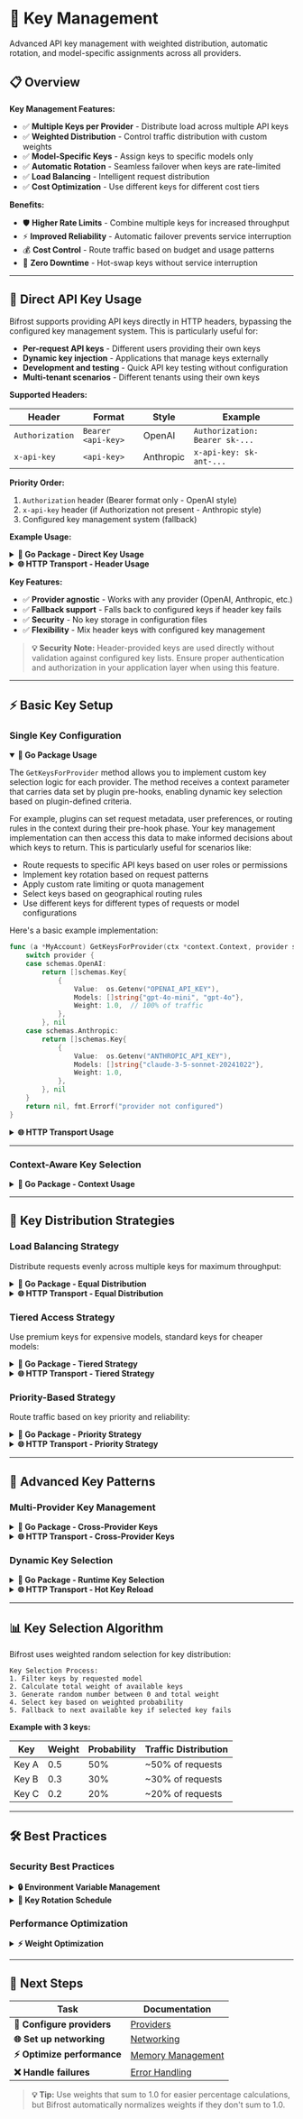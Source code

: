# 🔑 Key Management

Advanced API key management with weighted distribution, automatic rotation, and model-specific assignments across all providers.

## 📋 Overview

**Key Management Features:**

- ✅ **Multiple Keys per Provider** - Distribute load across multiple API keys
- ✅ **Weighted Distribution** - Control traffic distribution with custom weights
- ✅ **Model-Specific Keys** - Assign keys to specific models only
- ✅ **Automatic Rotation** - Seamless failover when keys are rate-limited
- ✅ **Load Balancing** - Intelligent request distribution
- ✅ **Cost Optimization** - Use different keys for different cost tiers

**Benefits:**

- 🛡️ **Higher Rate Limits** - Combine multiple keys for increased throughput
- ⚡ **Improved Reliability** - Automatic failover prevents service interruption
- 💰 **Cost Control** - Route traffic based on budget and usage patterns
- 🔧 **Zero Downtime** - Hot-swap keys without service interruption

---

## 🔑 Direct API Key Usage

Bifrost supports providing API keys directly in HTTP headers, bypassing the configured key management system. This is particularly useful for:

- **Per-request API keys** - Different users providing their own keys
- **Dynamic key injection** - Applications that manage keys externally
- **Development and testing** - Quick API key testing without configuration
- **Multi-tenant scenarios** - Different tenants using their own keys

**Supported Headers:**

| Header          | Format             | Style       | Example                        |
| --------------- | ------------------ | ----------- | ------------------------------ |
| `Authorization` | `Bearer <api-key>` | OpenAI      | `Authorization: Bearer sk-...` |
| `x-api-key`     | `<api-key>`        | Anthropic   | `x-api-key: sk-ant-...`        |

**Priority Order:**
1. `Authorization` header (Bearer format only - OpenAI style)
2. `x-api-key` header (if Authorization not present - Anthropic style)
3. Configured key management system (fallback)

**Example Usage:**

<details>
<summary><strong>🔧 Go Package - Direct Key Usage</strong></summary>

You can provide API keys directly in the context when making requests, bypassing the key management system:

```go
package main

import (
    "context"
    "fmt"
    "log"

    bifrost "github.com/maximhq/bifrost/core"
    "github.com/maximhq/bifrost/core/schemas"
)

func main() {
    // Initialize Bifrost client
    client, err := bifrost.Init(schemas.BifrostConfig{
        // Account can be minimal or empty for direct key usage
        Account: &YourAccount{},
    })
    if err != nil {
        log.Fatal(err)
    }

    // Method 1: Set key directly in context
    ctx := context.Background()
    key := schemas.Key{
        ID:     "direct-provided",
        Value:  "sk-your-openai-key-here",
        Models: []string{},  // Empty allows all models
        Weight: 1.0,
    }
    ctx = context.WithValue(ctx, schemas.BifrostContextKey, key)

    // Make request with explicit key
    request := &schemas.BifrostRequest{
        Provider: schemas.OpenAI,
        Model:    "gpt-4o-mini",
        Input: schemas.RequestInput{
            ChatCompletionInput: &[]schemas.BifrostMessage{
                {
                    Role:    schemas.ModelChatMessageRoleUser,
                    Content: schemas.MessageContent{ContentStr: &[]string{"Hello!"}[0]},
                },
            },
        },
    }

    response, err := client.ChatCompletionRequest(ctx, request)
    if err != nil {
        log.Fatal(err)
    }

    fmt.Printf("Response: %s\n", *response.Choices[0].Message.Content.ContentStr)
}

// Minimal account implementation for direct key usage
type EmptyAccount struct{}

func (a *EmptyAccount) GetKeysForProvider(ctx *context.Context, provider schemas.ModelProvider) ([]schemas.Key, error) {
    return []schemas.Key{}, fmt.Errorf("no keys configured - use context keys")
}

func (a *EmptyAccount) GetConfigForProvider(provider schemas.ModelProvider) (schemas.ProviderConfig, error) {
    return schemas.ProviderConfig{}, nil
}

func (a *EmptyAccount) GetConfiguredProviders() ([]schemas.ModelProvider, error) {
    return []schemas.ModelProvider{schemas.OpenAI, schemas.Anthropic}, nil
}
```

**Helper function for easier key injection:**

```go
// Helper function to create context with API key
func WithAPIKey(ctx context.Context, apiKey string) context.Context {
    key := schemas.Key{
        ID:     "context-provided",
        Value:  apiKey,
        Models: []string{}, // Empty allows all models
        Weight: 1.0,
    }
    return context.WithValue(ctx, schemas.BifrostContextKey, key)
}

// Usage
ctx := WithAPIKey(context.Background(), "sk-your-api-key")
response, err := client.ChatCompletionRequest(ctx, request)
```

</details>

<details>
<summary><strong>🌐 HTTP Transport - Header Usage</strong></summary>

```bash
# Using Authorization header with Bearer format (OpenAI style)
curl -X POST http://localhost:8080/v1/chat/completions \
  -H "Content-Type: application/json" \
  -H "Authorization: Bearer sk-your-openai-key-here" \
  -d '{
    "model": "openai/gpt-4o-mini",
    "messages": [{"role": "user", "content": "Hello!"}]
  }'

# Using x-api-key header (Anthropic style)
curl -X POST http://localhost:8080/v1/chat/completions \
  -H "Content-Type: application/json" \
  -H "x-api-key: sk-ant-your-anthropic-key-here" \
  -d '{
    "model": "anthropic/claude-3-5-sonnet-20241022",
    "messages": [{"role": "user", "content": "Hello!"}]
  }'
```

</details>

**Key Features:**
- ✅ **Provider agnostic** - Works with any provider (OpenAI, Anthropic, etc.)
- ✅ **Fallback support** - Falls back to configured keys if header key fails
- ✅ **Security** - No key storage in configuration files
- ✅ **Flexibility** - Mix header keys with configured key management

> **💡 Security Note:** Header-provided keys are used directly without validation against configured key lists. Ensure proper authentication and authorization in your application layer when using this feature.

---

## ⚡ Basic Key Setup

### Single Key Configuration

<details open>
<summary><strong>🔧 Go Package Usage</strong></summary>

The `GetKeysForProvider` method allows you to implement custom key selection logic for each provider. The method receives a context parameter that carries data set by plugin pre-hooks, enabling dynamic key selection based on plugin-defined criteria.

For example, plugins can set request metadata, user preferences, or routing rules in the context during their pre-hook phase. Your key management implementation can then access this data to make informed decisions about which keys to return. This is particularly useful for scenarios like:

- Route requests to specific API keys based on user roles or permissions
- Implement key rotation based on request patterns
- Apply custom rate limiting or quota management
- Select keys based on geographical routing rules
- Use different keys for different types of requests or model configurations

Here's a basic example implementation:

```go
func (a *MyAccount) GetKeysForProvider(ctx *context.Context, provider schemas.ModelProvider) ([]schemas.Key, error) {
    switch provider {
    case schemas.OpenAI:
        return []schemas.Key{
            {
                Value:  os.Getenv("OPENAI_API_KEY"),
                Models: []string{"gpt-4o-mini", "gpt-4o"},
                Weight: 1.0,  // 100% of traffic
            },
        }, nil
    case schemas.Anthropic:
        return []schemas.Key{
            {
                Value:  os.Getenv("ANTHROPIC_API_KEY"),
                Models: []string{"claude-3-5-sonnet-20241022"},
                Weight: 1.0,
            },
        }, nil
    }
    return nil, fmt.Errorf("provider not configured")
}
```

</details>

<details>
<summary><strong>🌐 HTTP Transport Usage</strong></summary>

**Configuration (`config.json`):**

```json
{
  "providers": {
    "openai": {
      "keys": [
        {
          "value": "env.OPENAI_API_KEY",
          "models": ["gpt-4o-mini", "gpt-4o"],
          "weight": 1.0
        }
      ]
    },
    "anthropic": {
      "keys": [
        {
          "value": "env.ANTHROPIC_API_KEY",
          "models": ["claude-3-5-sonnet-20241022"],
          "weight": 1.0
        }
      ]
    }
  }
}
```

**Environment variables:**

```bash
export OPENAI_API_KEY="sk-..."
export ANTHROPIC_API_KEY="sk-ant-..."
```

</details>

---

### Context-Aware Key Selection

<details>
<summary><strong>🔧 Go Package - Context Usage</strong></summary>

The `GetKeysForProvider` method receives a context that can contain data from any source that sets values before the Bifrost request. This includes plugin pre-hooks, application logic, middleware, or direct context manipulation. Here's an example that demonstrates various context-based key selection strategies:

```go
type ContextAwareAccount struct {
    standardKeys []schemas.Key
    premiumKeys  []schemas.Key
}

func (a *ContextAwareAccount) GetKeysForProvider(ctx *context.Context, provider schemas.ModelProvider) ([]schemas.Key, error) {
    if provider != schemas.OpenAI {
        return nil, fmt.Errorf("provider not supported")
    }

    // Access context values from any source
    if ctx != nil {
        // Example: Application-set user role
        if userRole, ok := (*ctx).Value("user_role").(string); ok {
            switch userRole {
            case "premium":
                return a.premiumKeys, nil
            case "standard":
                return a.standardKeys, nil
            }
        }

        // Example: Middleware-set geographic region
        if region, ok := (*ctx).Value("geo_region").(string); ok {
            // Return region-specific keys
            switch region {
            case "eu":
                return []schemas.Key{{
                    Value:  os.Getenv("OPENAI_EU_KEY"),
                    Models: []string{"gpt-4o-mini", "gpt-4o"},
                    Weight: 1.0,
                }}, nil
            case "us":
                return []schemas.Key{{
                    Value:  os.Getenv("OPENAI_US_KEY"),
                    Models: []string{"gpt-4o-mini", "gpt-4o"},
                    Weight: 1.0,
                }}, nil
            }
        }

        // Example: Plugin-set request priority
        if priority, ok := (*ctx).Value("request_priority").(string); ok {
            switch priority {
            case "high":
                return []schemas.Key{{
                    Value:  os.Getenv("OPENAI_DEDICATED_KEY"),
                    Models: []string{"gpt-4o"},
                    Weight: 1.0,
                }}, nil
            }
        }

        // Example: Direct context value from application code
        if customKey, ok := (*ctx).Value("custom_api_key").(string); ok {
            return []schemas.Key{{
                Value:  customKey,
                Models: []string{"gpt-4o-mini", "gpt-4o"},
                Weight: 1.0,
            }}, nil
        }
    }

    // Default to standard keys if no context or matching criteria
    return a.standardKeys, nil
}
```

This implementation demonstrates:
- Reading context values set by various sources
- Application-level user role based selection
- Geographic routing from middleware
- Priority-based selection from plugins
- Custom key injection through direct context manipulation

You can set context values in several ways:

```go
// Direct in your application code
ctx := context.WithValue(context.Background(), "user_role", "premium")

// In middleware
func MyMiddleware(next http.Handler) http.Handler {
    return http.HandlerFunc(func(w http.ResponseWriter, r *http.Request) {
        ctx := context.WithValue(r.Context(), "geo_region", "eu")
        next.ServeHTTP(w, r.WithContext(ctx))
    })
}

// In a plugin's PreHook
func (p *MyPlugin) PreHook(ctx *context.Context, req *schemas.BifrostRequest) (*schemas.BifrostRequest, *schemas.PluginShortCircuit, error) {
    *ctx = context.WithValue(*ctx, "request_priority", "high")
    return req, nil, nil
}

// When making a Bifrost request
ctx := context.WithValue(context.Background(), "custom_api_key", "sk-...")
response, err := client.ChatCompletionRequest(ctx, request)
```

</details>

---

## 🔄 Key Distribution Strategies

### Load Balancing Strategy

Distribute requests evenly across multiple keys for maximum throughput:

<details>
<summary><strong>🔧 Go Package - Equal Distribution</strong></summary>

```go
func (a *MyAccount) GetKeysForProvider(ctx *context.Context, provider schemas.ModelProvider) ([]schemas.Key, error) {
    if provider == schemas.OpenAI {
        return []schemas.Key{
            {
                Value:  os.Getenv("OPENAI_KEY_1"),
                Models: []string{"gpt-4o-mini", "gpt-4o"},
                Weight: 0.25,  // 25% each for even distribution
            },
            {
                Value:  os.Getenv("OPENAI_KEY_2"),
                Models: []string{"gpt-4o-mini", "gpt-4o"},
                Weight: 0.25,
            },
            {
                Value:  os.Getenv("OPENAI_KEY_3"),
                Models: []string{"gpt-4o-mini", "gpt-4o"},
                Weight: 0.25,
            },
            {
                Value:  os.Getenv("OPENAI_KEY_4"),
                Models: []string{"gpt-4o-mini", "gpt-4o"},
                Weight: 0.25,
            },
        }, nil
    }
    return nil, fmt.Errorf("provider not configured")
}
```

</details>

<details>
<summary><strong>🌐 HTTP Transport - Equal Distribution</strong></summary>

```json
{
  "providers": {
    "openai": {
      "keys": [
        {
          "value": "env.OPENAI_KEY_1",
          "models": ["gpt-4o-mini", "gpt-4o"],
          "weight": 0.25
        },
        {
          "value": "env.OPENAI_KEY_2",
          "models": ["gpt-4o-mini", "gpt-4o"],
          "weight": 0.25
        },
        {
          "value": "env.OPENAI_KEY_3",
          "models": ["gpt-4o-mini", "gpt-4o"],
          "weight": 0.25
        },
        {
          "value": "env.OPENAI_KEY_4",
          "models": ["gpt-4o-mini", "gpt-4o"],
          "weight": 0.25
        }
      ]
    }
  }
}
```

**Environment setup:**

```bash
export OPENAI_KEY_1="sk-1..."
export OPENAI_KEY_2="sk-2..."
export OPENAI_KEY_3="sk-3..."
export OPENAI_KEY_4="sk-4..."
```

</details>

### Tiered Access Strategy

Use premium keys for expensive models, standard keys for cheaper models:

<details>
<summary><strong>🔧 Go Package - Tiered Strategy</strong></summary>

```go
func (a *MyAccount) GetKeysForProvider(ctx *context.Context, provider schemas.ModelProvider) ([]schemas.Key, error) {
    if provider == schemas.OpenAI {
        return []schemas.Key{
            // Standard keys for cheap models
            {
                Value:  os.Getenv("OPENAI_STANDARD_KEY_1"),
                Models: []string{"gpt-4o-mini"},  // Cheap model only
                Weight: 0.4,
            },
            {
                Value:  os.Getenv("OPENAI_STANDARD_KEY_2"),
                Models: []string{"gpt-4o-mini"},
                Weight: 0.3,
            },
            // Premium keys for expensive models
            {
                Value:  os.Getenv("OPENAI_PREMIUM_KEY_1"),
                Models: []string{"gpt-4o", "gpt-4o-mini"},  // All models
                Weight: 0.2,
            },
            {
                Value:  os.Getenv("OPENAI_PREMIUM_KEY_2"),
                Models: []string{"gpt-4o", "gpt-4o-mini"},
                Weight: 0.1,
            },
        }, nil
    }
    return nil, fmt.Errorf("provider not configured")
}
```

**Result:** Cost optimization with dedicated premium keys for expensive models

</details>

<details>
<summary><strong>🌐 HTTP Transport - Tiered Strategy</strong></summary>

```json
{
  "providers": {
    "openai": {
      "keys": [
        {
          "value": "env.OPENAI_STANDARD_KEY_1",
          "models": ["gpt-4o-mini"],
          "weight": 0.4
        },
        {
          "value": "env.OPENAI_STANDARD_KEY_2",
          "models": ["gpt-4o-mini"],
          "weight": 0.3
        },
        {
          "value": "env.OPENAI_PREMIUM_KEY_1",
          "models": ["gpt-4o", "gpt-4o-mini"],
          "weight": 0.2
        },
        {
          "value": "env.OPENAI_PREMIUM_KEY_2",
          "models": ["gpt-4o", "gpt-4o-mini"],
          "weight": 0.1
        }
      ]
    }
  }
}
```

</details>

### Priority-Based Strategy

Route traffic based on key priority and reliability:

<details>
<summary><strong>🔧 Go Package - Priority Strategy</strong></summary>

```go
func (a *MyAccount) GetKeysForProvider(ctx *context.Context, provider schemas.ModelProvider) ([]schemas.Key, error) {
    if provider == schemas.OpenAI {
        return []schemas.Key{
            // Primary key (highest priority)
            {
                Value:  os.Getenv("OPENAI_PRIMARY_KEY"),
                Models: []string{"gpt-4o-mini", "gpt-4o"},
                Weight: 0.6,  // 60% traffic to primary
            },
            // Secondary keys (backup)
            {
                Value:  os.Getenv("OPENAI_BACKUP_KEY_1"),
                Models: []string{"gpt-4o-mini", "gpt-4o"},
                Weight: 0.3,  // 30% to first backup
            },
            {
                Value:  os.Getenv("OPENAI_BACKUP_KEY_2"),
                Models: []string{"gpt-4o-mini", "gpt-4o"},
                Weight: 0.1,  // 10% to second backup
            },
        }, nil
    }
    return nil, fmt.Errorf("provider not configured")
}
```

</details>

<details>
<summary><strong>🌐 HTTP Transport - Priority Strategy</strong></summary>

```json
{
  "providers": {
    "openai": {
      "keys": [
        {
          "value": "env.OPENAI_PRIMARY_KEY",
          "models": ["gpt-4o-mini", "gpt-4o"],
          "weight": 0.6
        },
        {
          "value": "env.OPENAI_BACKUP_KEY_1",
          "models": ["gpt-4o-mini", "gpt-4o"],
          "weight": 0.3
        },
        {
          "value": "env.OPENAI_BACKUP_KEY_2",
          "models": ["gpt-4o-mini", "gpt-4o"],
          "weight": 0.1
        }
      ]
    }
  }
}
```

</details>

---

## 🎯 Advanced Key Patterns

### Multi-Provider Key Management

<details>
<summary><strong>🔧 Go Package - Cross-Provider Keys</strong></summary>

```go
func (a *MyAccount) GetKeysForProvider(ctx *context.Context, provider schemas.ModelProvider) ([]schemas.Key, error) {
    switch provider {
    case schemas.OpenAI:
        return []schemas.Key{
            {
                Value:  os.Getenv("OPENAI_KEY_1"),
                Models: []string{"gpt-4o-mini", "gpt-4o"},
                Weight: 0.7,
            },
            {
                Value:  os.Getenv("OPENAI_KEY_2"),
                Models: []string{"gpt-4o"},
                Weight: 0.3,
            },
        }, nil
    case schemas.Anthropic:
        return []schemas.Key{
            {
                Value:  os.Getenv("ANTHROPIC_KEY_1"),
                Models: []string{"claude-3-5-sonnet-20241022"},
                Weight: 0.8,
            },
            {
                Value:  os.Getenv("ANTHROPIC_KEY_2"),
                Models: []string{"claude-3-5-sonnet-20241022"},
                Weight: 0.2,
            },
        }, nil
    case schemas.Bedrock:
        // Option 1: IAM Role Authentication (Recommended for Production)
        return []schemas.Key{
            {
                Models: []string{"anthropic.claude-3-5-sonnet-20241022-v2:0"},
                Weight: 1.0,
                BedrockKeyConfig: &schemas.BedrockKeyConfig{
                    AccessKey: "", // Empty for IAM role authentication
                    SecretKey: "", // Empty for IAM role authentication  
                    Region:    "us-east-1",
                },
            },
        }, nil
        
        // Option 2: Explicit Credentials (Development/Testing)
        /*
        return []schemas.Key{
            {
                Models: []string{"anthropic.claude-3-5-sonnet-20241022-v2:0"},
                Weight: 1.0,
                BedrockKeyConfig: &schemas.BedrockKeyConfig{
                    AccessKey: os.Getenv("AWS_ACCESS_KEY_ID_ID"),
                    SecretKey: os.Getenv("AWS_SECRET_ACCESS_KEY"),
                    Region:    "us-east-1",
                },
            },
        }, nil
        */
    }
    return nil, fmt.Errorf("provider %s not configured", provider)
}
```

</details>

<details>
<summary><strong>🌐 HTTP Transport - Cross-Provider Keys</strong></summary>

```json
{
  "providers": {
    "openai": {
      "keys": [
        {
          "value": "env.OPENAI_KEY_1",
          "models": ["gpt-4o-mini", "gpt-4o"],
          "weight": 0.7
        },
        {
          "value": "env.OPENAI_KEY_2",
          "models": ["gpt-4o"],
          "weight": 0.3
        }
      ]
    },
    "anthropic": {
      "keys": [
        {
          "value": "env.ANTHROPIC_KEY_1",
          "models": ["claude-3-5-sonnet-20241022"],
          "weight": 0.8
        },
        {
          "value": "env.ANTHROPIC_KEY_2",
          "models": ["claude-3-5-sonnet-20241022"],
          "weight": 0.2
        }
      ]
    },
    "bedrock": {
      "keys": [
        {
          "models": ["anthropic.claude-3-5-sonnet-20241022-v2:0"],
          "weight": 1.0,
          "bedrock_key_config": {
            "region": "us-east-1"
            // IAM Role Authentication - no access_key or secret_key needed
          }
        }
      ]
    },
    // "bedrock_explicit_credentials": {
    //   "keys": [
    //     {
    //       "models": ["anthropic.claude-3-5-sonnet-20241022-v2:0"],
    //       "weight": 1.0,
    //       "bedrock_key_config": {
    //         "access_key": "env.AWS_ACCESS_KEY_ID_ID",
    //         "secret_key": "env.AWS_SECRET_ACCESS_KEY",
    //         "session_token": "env.AWS_SESSION_TOKEN",
    //         "region": "us-east-1",
    //         "arn": "your-arn"
    //       }
    //     }
    //   ]
    // }
  }
}
```

</details>

### Dynamic Key Selection

<details>
<summary><strong>🔧 Go Package - Runtime Key Selection</strong></summary>

```go
type DynamicAccount struct {
    keyRotationInterval time.Duration
    lastRotation        time.Time
    currentKeyIndex     int
    keys                map[schemas.ModelProvider][]schemas.Key
}

func (a *DynamicAccount) GetKeysForProvider(ctx *context.Context, provider schemas.ModelProvider) ([]schemas.Key, error) {
    // Rotate keys every hour
    if time.Since(a.lastRotation) > a.keyRotationInterval {
        a.rotateKeys()
        a.lastRotation = time.Now()
    }

    if keys, exists := a.keys[provider]; exists {
        return keys, nil
    }
    return nil, fmt.Errorf("provider not configured")
}

func (a *DynamicAccount) rotateKeys() {
    // Implement key rotation logic
    // Could fetch new keys from secret management system
    log.Info("Rotating API keys...")
}
```

</details>

<details>
<summary><strong>🌐 HTTP Transport - Hot Key Reload</strong></summary>

This feature is under development.

</details>

---

## 📊 Key Selection Algorithm

Bifrost uses weighted random selection for key distribution:

```text
Key Selection Process:
1. Filter keys by requested model
2. Calculate total weight of available keys
3. Generate random number between 0 and total weight
4. Select key based on weighted probability
5. Fallback to next available key if selected key fails
```

**Example with 3 keys:**

| Key   | Weight | Probability | Traffic Distribution |
| ----- | ------ | ----------- | -------------------- |
| Key A | 0.5    | 50%         | ~50% of requests     |
| Key B | 0.3    | 30%         | ~30% of requests     |
| Key C | 0.2    | 20%         | ~20% of requests     |

---

## 🛠️ Best Practices

### Security Best Practices

<details>
<summary><strong>🔒 Environment Variable Management</strong></summary>

**Recommended approach:**

```bash
# Use descriptive naming
export OPENAI_PRIMARY_KEY="sk-..."
export OPENAI_FALLBACK_KEY="sk-..."
export ANTHROPIC_PRODUCTION_KEY="sk-ant-..."

# Avoid hardcoding in config files
# ❌ Bad
{
  "value": "sk-actual-key-here"
}

# ✅ Good
{
  "value": "env.OPENAI_API_KEY"
}
```

</details>

<details>
<summary><strong>🔄 Key Rotation Schedule</strong></summary>

**Recommended rotation schedule:**

```text
• Production keys: Every 30 days
• Development keys: Every 90 days
• Backup keys: Every 60 days
• Emergency keys: Keep fresh, rotate every 14 days
```

**Implementation:**

```go
// Track key age and force rotation
type KeyWithMetadata struct {
    schemas.Key
    CreatedAt time.Time
    LastUsed  time.Time
}

func (k *KeyWithMetadata) ShouldRotate() bool {
    return time.Since(k.CreatedAt) > 30*24*time.Hour // 30 days
}
```

</details>

### Performance Optimization

<details>
<summary><strong>⚡ Weight Optimization</strong></summary>

**High-throughput scenario:**

```json
{
  "providers": {
    "openai": {
      "keys": [
        {
          "value": "env.OPENAI_HIGH_LIMIT_KEY",
          "models": ["gpt-4o-mini"],
          "weight": 0.8
        },
        {
          "value": "env.OPENAI_STANDARD_KEY",
          "models": ["gpt-4o-mini"],
          "weight": 0.2
        }
      ]
    }
  }
}
```

**Cost-optimized scenario:**

```json
{
  "providers": {
    "openai": {
      "keys": [
        {
          "value": "env.OPENAI_CHEAP_KEY",
          "models": ["gpt-4o-mini"],
          "weight": 0.9
        },
        {
          "value": "env.OPENAI_PREMIUM_KEY",
          "models": ["gpt-4o"],
          "weight": 0.1
        }
      ]
    }
  }
}
```

</details>

---

## 🎯 Next Steps

| **Task**                    | **Documentation**                         |
| --------------------------- | ----------------------------------------- |
| **🔗 Configure providers**  | [Providers](providers.md)                 |
| **🌐 Set up networking**    | [Networking](networking.md)               |
| **⚡ Optimize performance** | [Memory Management](memory-management.md) |
| **❌ Handle failures**      | [Error Handling](errors.md)               |

> **💡 Tip:** Use weights that sum to 1.0 for easier percentage calculations, but Bifrost automatically normalizes weights if they don't sum to 1.0.
